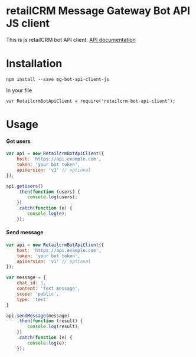 # retailCRM Message Gateway Bot API JS client

This is js retailCRM bot API client. [API documentation](https://139810.selcdn.ru/download/doc/mg-bot-api/bot.v1.html)

# Installation
```
npm install --save mg-bot-api-client-js
```
In your file
```
var RetailcrmBotApiClient = require('retailcrm-bot-api-client');
```
# Usage
#### Get users
```javascript
var api = new RetailcrmBotApiClient({
    host: 'https://api.example.com',
    token: 'your bot token',
    apiVersion: 'v1' // optional
});

api.getUsers()
    .then(function (users) {
        console.log(users);
    })
    .catch(function (e) {
        console.log(e);
    });
```

#### Send message
```javascript
var api = new RetailcrmBotApiClient({
    host: 'https://api.example.com',
    token: 'your bot token',
    apiVersion: 'v1' // optional
});

var message = {
    chat_id: 1,
    content: 'Text message',
    scope: 'public',
    type: 'text'
}

api.sendMessage(message)
    .then(function (result) {
        console.log(result);
    })
    .catch(function (e) {
        console.log(e);
    });
```
